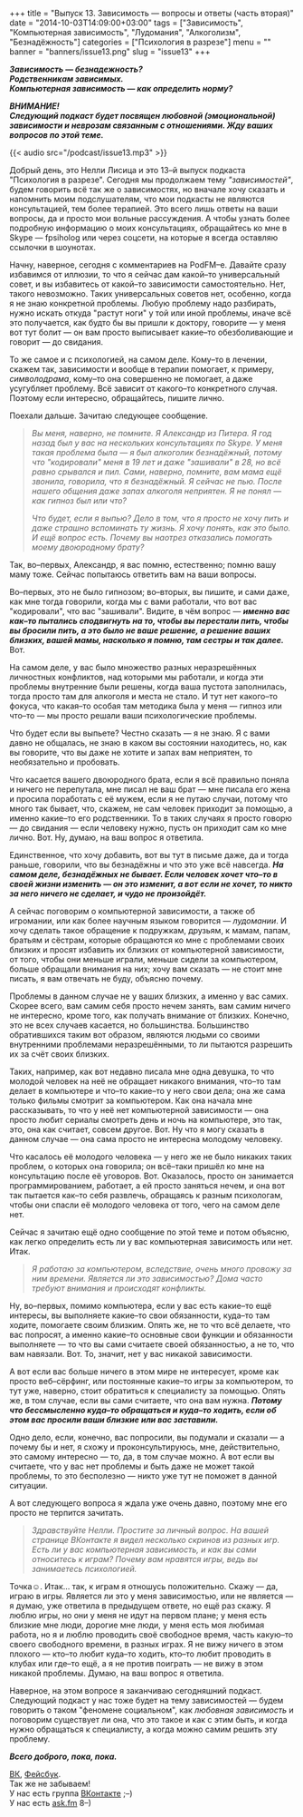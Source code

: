 +++
title = "Выпуск 13. Зависимость — вопросы и ответы (часть вторая)"
date = "2014-10-03T14:09:00+03:00"
tags = ["Зависимость", "Компьютерная зависимость", "Лудомания", "Алкоголизм", "Безнадёжность"]
categories = ["Психология в разрезе"]
menu = ""
banner = "banners/issue13.png"
slug = "issue13"
+++

***Зависимость — безнадежность?***<br>
***Родственникам зависимых.***<br>
***Компьютерная зависимость — как определить норму?***

***ВНИМАНИЕ!***  
***Следующий подкаст будет посвящен любовной (эмоциональной) зависимости и неврозам связанным с отношениями. Жду ваших вопросов по этой теме.***<br>

{{< audio src="/podcast/issue13.mp3" >}}

Добрый день, это Нелли Лисица и это 13–й выпуск подкаста "Психология в разрезе". Сегодня мы продолжаем тему *"зависимостей"*, будем говорить всё так же о зависимостях, но вначале хочу сказать и напомнить моим подслушателям, что мои подкасты не являются консультацией, тем более терапией. Это всего лишь ответы на ваши вопросы, да и просто мои вольные рассуждения. А чтобы узнать более подробную информацию о моих консультациях, обращайтесь ко мне в Skype — fpsiholog или через соцсети, на которые я всегда оставляю ссылочки в шоунотах.

Начну, наверное, сегодня с комментариев на PodFM–е. Давайте сразу избавимся от иллюзии, то что я сейчас дам какой–то универсальный совет, и вы избавитесь от какой–то зависимости самостоятельно. Нет, такого невозможно. Таких универсальных советов нет, особенно, когда я не знаю конкретной проблемы. Любую проблему надо разбирать, нужно искать откуда "растут ноги" у той или иной проблемы, иначе всё это получается, как будто бы вы пришли к доктору, говорите — у меня вот тут болит — он вам просто выписывает какие–то обезболивающие и говорит — до свидания.
<!--more-->

То же самое и с психологией, на самом деле. Кому–то в лечении, скажем так, зависимости и вообще в терапии помогает, к примеру, *символодрама*, кому–то она совершенно не помогает, а даже усугубляет проблему. Всё зависит от какого–то конкретного случая. Поэтому если интересно, обращайтесь, пишите лично.

Поехали дальше. Зачитаю следующее сообщение.

>*Вы меня, наверно, не помните. Я Александр из Питера. Я год назад был у вас на нескольких консультациях по Skype. У меня такая проблема была — я был алкоголик безнадёжный, потому что "кодировали" меня в 19 лет и даже "зашивали" в 28, но всё равно срывался и пил. Сами, наверно, помните, вам мама ещё звонила, говорила, что я безнадёжный. Я сейчас не пью. После нашего общения даже запах алкоголя неприятен. Я не понял — как гипноз был или что?*
>
>*Что будет, если я выпью? Дело в том, что я просто не хочу пить и даже страшно вспоминать ту жизнь. Я хочу понять, как это было. И ещё вопрос есть. Почему вы наотрез отказались помогать моему двоюродному брату?*

Так, во–первых, Александр, я вас помню, естественно; помню вашу маму тоже. Сейчас попытаюсь ответить вам на ваши вопросы.

Во–первых, это не было гипнозом; во–вторых, вы пишите, и сами даже, как мне тогда говорили, когда мы с вами работали, что вот вас "кодировали", что вас "зашивали". Видите, в чём вопрос — ***именно вас как–то пытались сподвигнуть на то, чтобы вы перестали пить, чтобы вы бросили пить, а это было не ваше решение, а решение ваших близких, вашей мамы, насколько я помню, там сестры и так далее.*** Вот.

На самом деле, у вас было множество разных неразрешённых личностных конфликтов, над которыми мы работали, и когда эти проблемы внутренние были решены, когда ваша пустота заполнилась, тогда просто там для алкоголя и места не стало. И тут нет какого–то фокуса, что какая–то особая там методика была у меня — гипноз или что–то — мы просто решали ваши психологические проблемы.

Что будет если вы выпьете? Честно сказать — я не знаю. 
Я с вами давно не общалась, не знаю в каком вы состоянии находитесь, но, как вы говорите, что вы даже не хотите и запах вам неприятен, то необязательно и пробовать.

Что касается вашего двоюродного брата, если я всё правильно поняла и ничего не перепутала, мне писал не ваш брат — мне писала его жена и просила поработать с её мужем, если я не путаю случаи, потому что много так бывает, что, скажем, не сам человек приходит за помощью, а именно какие–то его родственники. То в таких случаях я просто говорю — до свидания — если человеку нужно, пусть он приходит сам ко мне лично. Вот. Ну, думаю, на ваш вопрос я ответила.

Единственное, что хочу добавить, вот вы тут в письме даже, да и тогда раньше, говорили, что вы безнадёжны и что это уже всё навсегда. ***На самом деле, безнадёжных не бывает. Если человек хочет что–то в своей жизни изменить — он это изменит, а вот если не хочет, то никто за него ничего не сделает, и чудо не произойдёт.***

А сейчас поговорим о компьютерной зависимости, а также об игромании, или как более научным языком говорится — *лудомании*. И хочу сделать такое обращение к подружкам, друзьям, к мамам, папам, братьям и сёстрам, которые обращаются ко мне с проблемами своих близких и просят избавить их близких от компьютерной зависимости, от того, чтобы они меньше играли, меньше сидели за компьютером, больше обращали внимания на них; хочу вам сказать — не стоит мне писать, я вам отвечать не буду, объясню почему.

Проблемы в данном случае не у ваших близких, а именно у вас самих. Скорее всего, вам самим себя просто нечем занять, вам самим ничего не интересно, кроме того, как получать внимание от близких. Конечно, это не всех случаев касается, но большинства. Большинство обратившихся таким вот образом, являются людьми со своими внутренними проблемами неразрешёнными, то ли пытаются разрешить их за счёт своих близких. 

Таких, например, как вот недавно писала мне одна девушка, то что молодой человек на неё не обращает никакого внимания, что–то там делает в компьютере и что–то какие–то у него свои дела; она же сама только фильмы смотрит за компьютером. Как она начала мне рассказывать, то что у неё нет компьютерной зависимости — она просто любит сериалы смотреть день и ночь на компьютере, это так, это, она как считает, совсем другое. Вот. Ну что я могу сказать в данном случае — она сама просто не интересна молодому человеку. 

Что касалось её молодого человека — у него же не было никаких таких проблем, о которых она говорила; он всё–таки пришёл ко мне на консультацию после её уговоров. Вот. Оказалось, просто он занимается программированием, работает, а ей просто заняться нечем, и она вот так пытается как–то себя развлечь, обращаясь к разным психологам, чтобы они спасли её молодого человека от того, чего на самом деле нет.

Сейчас я зачитаю ещё одно сообщение по этой теме и потом объясню, как легко определить есть ли у вас компьютерная зависимость или нет. Итак.

>*Я работаю за компьютером, вследствие, очень много провожу за ним времени. Является ли это зависимостью? Дома часто требуют внимания и происходят конфликты.*

Ну, во–первых, помимо компьютера, если у вас есть какие–то ещё интересы, вы выполняете какие–то свои обязанности, куда–то там ходите, помогаете своим близким. Опять же, не то что всё делаете, что вас попросят, а именно какие–то основные свои функции и обязанности выполняете — то что вы сами считаете своей обязанностью, а не то, что вам навязали. Вот. То, значит, нет у вас никакой зависимости.

А вот если вас больше ничего в этом мире не интересует, кроме как просто веб–сёрфинг, или постоянные какие–то игры за компьютером, то тут уже, наверно, стоит обратиться к специалисту за помощью. Опять же, в том случае, если вы сами считаете, что она вам нужна. ***Потому что бессмысленно куда–то обращаться и куда–то ходить, если об этом вас просили ваши близкие или вас заставили.***

Одно дело, если, конечно, вас попросили, вы подумали и сказали — а почему бы и нет, я схожу и проконсультируюсь, мне, действительно, это самому интересно — то, да, в том случае можно. А вот если вы считаете, что у вас нет проблемы и быть даже не может такой проблемы, то это бесполезно — никто уже тут не поможет в данной ситуации.

А вот следующего вопроса я ждала уже очень давно, поэтому мне его просто не терпится зачитать.

>*Здравствуйте Нелли. Простите за личный вопрос. На вашей странице ВКонтакте я видел несколько скринов из разных игр. Есть ли у вас компьютерная зависимость, и как вы сами относитесь к играм? Почему вам нравятся игры, ведь вы занимаетесь психологией.*

Точка☺. Итак… так, к играм я отношусь положительно. Скажу — да, играю в игры. Является ли это у меня зависимостью, или не является — я думаю, уже ответила в предыдущем ответе, но ещё раз скажу. Я люблю игры, но они у меня не идут на первом плане; у меня есть близкие мне люди, дорогие мне люди, у меня есть моя любимая работа, но я и люблю проводить своё свободное время, часть какую–то своего свободного времени, в разных играх. Я не вижу ничего в этом плохого — кто–то любит куда–то ходить, кто–то любит проводить в клубах или где–то ещё, а я не против поиграть — не вижу в этом никакой проблемы. Думаю, на ваш вопрос я ответила.

Наверное, на этом вопросе я заканчиваю сегодняшний подкаст. Следующий подкаст у нас тоже будет на тему зависимостей — будем говорить о таком "феномене социальном", как *любовная зависимость* и поговорим существует ли она, что это такое и как с этим быть, и когда нужно обращаться к специалисту, а когда можно самим решить эту проблему.

***Всего доброго, пока, пока.***


<a href="https://vk.com/sunnybunnyf">ВК</a>, <a href="https://www.facebook.com/SunnyBunnyF">Фейсбук</a>.<br>
Так же не забываем!<br>
У нас есть группа <a href="https://vk.com/fpsiholog">ВКонтакте</a> ;–)<br>
У нас есть <a href="http://ask.fm/fpsiholog">ask.fm</a> 8–)
